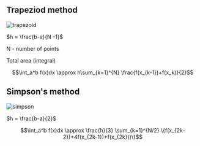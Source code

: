 ## Trapeziod method

![trapezoid](https://user-images.githubusercontent.com/37275728/188944637-3e912cfb-f8f2-40f4-b664-c4e5cf81a64f.png)

$h = \frac{b-a}{N -1}$

N - number of points

Total area (integral)

$$\int_a^b f(x)dx \approx h\sum_{k=1}^{N} \frac{f(x_{k-1})+f(x_k)}{2}$$

## Simpson's method

![simpson](https://user-images.githubusercontent.com/37275728/188944644-e3f47dbf-ba97-472f-8891-7e12906566d3.png)

$h = \frac{b-a}{2}$

$$\int_a^b f(x)dx \approx \frac{h}{3} \sum_{k=1}^{N/2} \{f(x_{2k-2})+4f(x_{2k-1})+f(x_{2k}))\}$$
